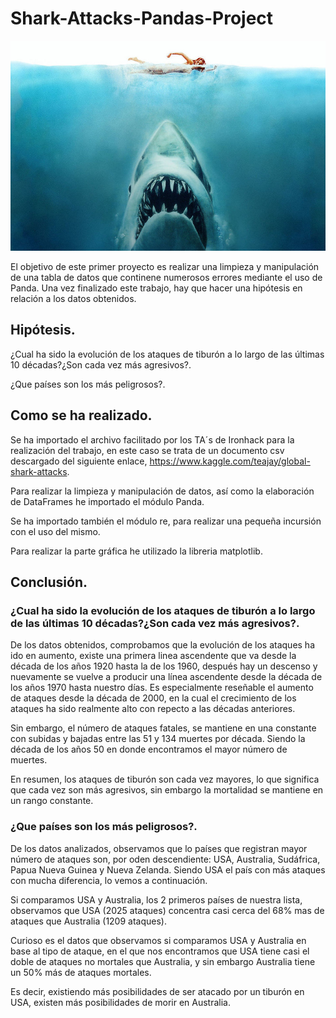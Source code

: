 # Shark-Attacks-Pandas-Project

![840_560](840_560.jpg) 

El objetivo de este primer proyecto es realizar una limpieza y manipulación de una tabla de datos que continene numerosos errores mediante el uso de Panda. Una vez finalizado este trabajo, hay que hacer una hipótesis en relación a los datos obtenidos. 


## Hipótesis.

¿Cual ha sido la evolución de los ataques de tiburón a lo largo de las últimas 10 décadas?¿Son cada vez más agresivos?.

¿Que países son los más peligrosos?.


## Como se ha realizado.

Se ha importado el archivo facilitado por los TA´s de Ironhack para la realización del trabajo, en este caso se trata de un documento csv descargado del siguiente enlace, https://www.kaggle.com/teajay/global-shark-attacks.

Para realizar la limpieza y manipulación de datos, así como la elaboración de DataFrames he importado el módulo Panda.

Se ha importado también el módulo re, para realizar una pequeña incursión con el uso del mismo.

Para realizar la parte gráfica he utilizado la libreria matplotlib.

## Conclusión.

### ¿Cual ha sido la evolución de los ataques de tiburón a lo largo de las últimas 10 décadas?¿Son cada vez más agresivos?.

De los datos obtenidos, comprobamos que la evolución de los ataques ha ido en aumento, existe una primera linea ascendente que va desde la década de los años 1920 hasta la de los 1960, después hay un descenso y nuevamente se vuelve a producir una línea ascendente desde la década de los años 1970 hasta nuestro días. Es especialmente reseñable el aumento de ataques desde la década de 2000, en la cual el crecimiento de los ataques ha sido realmente alto con repecto a las décadas anteriores. 

Sin embargo,  el número de ataques fatales, se mantiene en una constante con subidas y bajadas entre las 51 y 134 muertes por década. Siendo la década de los años 50 en donde encontramos el mayor número de muertes.

En resumen, los ataques de tiburón son cada vez mayores, lo que significa que cada vez son más agresivos, sin embargo la mortalidad se mantiene en un rango constante.


### ¿Que países son los más peligrosos?.

De los datos analizados, observamos que lo países que registran mayor número de ataques son, por oden descendiente: USA, Australia, Sudáfrica, Papua Nueva Guinea y Nueva Zelanda. Siendo USA el país con más ataques con mucha diferencia, lo vemos a continuación.

Si comparamos USA y Australia, los 2 primeros países de nuestra lista, observamos que USA (2025 ataques) concentra casi cerca del 68% mas de ataques que Australia (1209 ataques).

Curioso es el datos que observamos si comparamos USA y Australia en base al tipo de ataque, en el que nos encontramos que USA tiene casi el doble de ataques no mortales que Australia, y sin embargo Australia tiene un 50% más de ataques mortales. 

Es decir, existiendo más posibilidades de ser atacado por un tiburón en USA, existen más posibilidades de morir en Australia.
